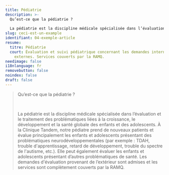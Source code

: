 ```yaml
---
title: Pédiatrie
description: >-
  Qu’est-ce que la pédiatrie ? 
   
  La pédiatrie est la discipline médicale spécialisée dans l’évaluation et le traitement des problématiques liées à la croissance, le développement et la santé globale des enfants et des adolescents. À la Clinique Tandem, notre pédiatre prend de nouveaux patients et évalue principalement les enfants et adolescents présentant des problématiques neurodéveloppementales (par exemple : TDAH, trouble d'apprentissage, retard de développement, trouble du spectre de l'autisme, etc.). Elle peut également évaluer les enfants et adolescents présentant d’autres problématiques de santé. Les demandes d'évaluation provenant de l’extérieur sont admises et les services sont complètement couverts par la RAMQ. 
slug: ceci-est-un-example
identifiant: 04-exemple-article
resume:
  titre: Pédiatrie
  court: Évaluation et suivi pédiatrique concernant les demandes internes et
    externes. Services couverts par la RAMQ.
needimage: false
i18nlanguage: fr
removebutton: false
noindex: false
draft: false
---
```



> Qu’est-ce que la pédiatrie ? 
>
>  
>
> La pédiatrie est la discipline médicale spécialisée dans l’évaluation et le traitement des problématiques liées à la croissance, le développement et la santé globale des enfants et des adolescents. À la Clinique Tandem, notre pédiatre prend de nouveaux patients et évalue principalement les enfants et adolescents présentant des problématiques neurodéveloppementales (par exemple : TDAH, trouble d'apprentissage, retard de développement, trouble du spectre de l'autisme, etc.). Elle peut également évaluer les enfants et adolescents présentant d’autres problématiques de santé. Les demandes d'évaluation provenant de l’extérieur sont admises et les services sont complètement couverts par la RAMQ.
